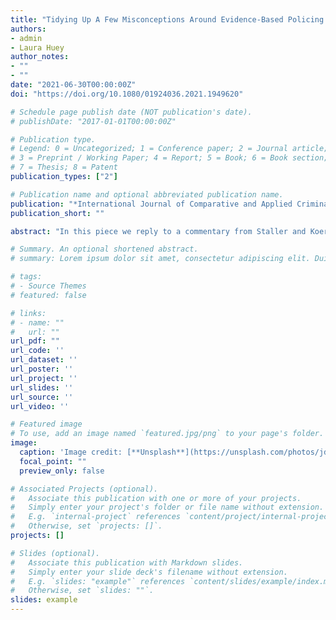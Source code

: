 ```yaml
---
title: "Tidying Up A Few Misconceptions Around Evidence-Based Policing: Reply to Staller and Koerner (2021)"
authors:
- admin
- Laura Huey
author_notes:
- ""
- ""
date: "2021-06-30T00:00:00Z"
doi: "https://doi.org/10.1080/01924036.2021.1949620"

# Schedule page publish date (NOT publication's date).
# publishDate: "2017-01-01T00:00:00Z"

# Publication type.
# Legend: 0 = Uncategorized; 1 = Conference paper; 2 = Journal article;
# 3 = Preprint / Working Paper; 4 = Report; 5 = Book; 6 = Book section;
# 7 = Thesis; 8 = Patent
publication_types: ["2"]

# Publication name and optional abbreviated publication name.
publication: "*International Journal of Comparative and Applied Criminal Justice*, OnlineFirst"
publication_short: ""

abstract: "In this piece we reply to a commentary from Staller and Koerner (2021) on our work entitled, #Defund or #Re-Fund? Re-Examining Bayley’s Blueprint for Police Reform. In short, we agree on the necessity of reflexivity within policing research and the area of evidence-based policing more specifically, but also see this reply as an opportunity to clarify some misconceptions around evidence-based policing and what it means to be ‘evidence-based’. More specifically, we touch upon the flexibility of evidence-based policing to be implemented in tandem with other reform approaches, the value of experiential knowledge and qualitative methods within evidence-based policing, and the confounding of evidence and evidence-based. We conclude on the point of reflexivity and put out a call for follow-up studies that examine the implications of evaluated police practices."

# Summary. An optional shortened abstract.
# summary: Lorem ipsum dolor sit amet, consectetur adipiscing elit. Duis posuere tellus ac convallis placerat. Proin tincidunt magna sed ex sollicitudin condimentum.

# tags:
# - Source Themes
# featured: false

# links:
# - name: ""
#   url: ""
url_pdf: "" 
url_code: ''
url_dataset: ''
url_poster: ''
url_project: ''
url_slides: ''
url_source: ''
url_video: ''

# Featured image
# To use, add an image named `featured.jpg/png` to your page's folder. 
image:
  caption: 'Image credit: [**Unsplash**](https://unsplash.com/photos/jdD8gXaTZsc)'
  focal_point: ""
  preview_only: false

# Associated Projects (optional).
#   Associate this publication with one or more of your projects.
#   Simply enter your project's folder or file name without extension.
#   E.g. `internal-project` references `content/project/internal-project/index.md`.
#   Otherwise, set `projects: []`.
projects: []

# Slides (optional).
#   Associate this publication with Markdown slides.
#   Simply enter your slide deck's filename without extension.
#   E.g. `slides: "example"` references `content/slides/example/index.md`.
#   Otherwise, set `slides: ""`.
slides: example
---
```

